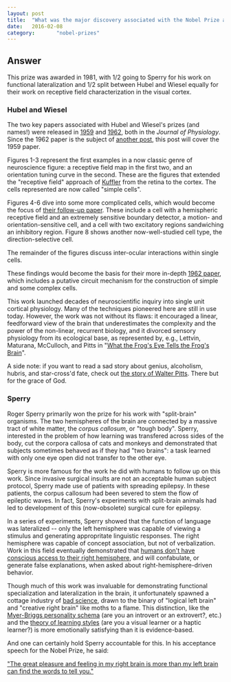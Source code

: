 ```yaml
---
layout: post
title:  "What was the major discovery associated with the Nobel Prize awarded to Hubel, Wiesel, and Sperry?"
date:   2016-02-08
category:       "nobel-prizes"
---
```


## Answer

This prize was awarded in 1981, with 1/2 going to Sperry
for his work on functional lateralization
and 1/2 split between Hubel and Wiesel equally
for their work on receptive field characterization
in the visual cortex.

### Hubel and Wiesel

The two key papers associated with Hubel and Wiesel's prizes (and names!)
were released in
[1959](http://www.ncbi.nlm.nih.gov/pubmed/14403679)
and
[1962](http://www.ncbi.nlm.nih.gov/pmc/articles/PMC1359523/),
both in the *Journal of Physiology*.
Since the 1962 paper is the subject of
[another post]({{site.baseurl}}/02),
this post will cover the 1959 paper.

Figures 1-3 represent the first examples in a now classic genre of neuroscience figure:
a receptive field map in the first two, and an orientation tuning curve in the second.
These are the figures that extended the "receptive field" approach of
[Kuffler](http://jn.physiology.org/content/16/1/37)
from the retina to the cortex.
The cells represented are now called "simple cells".

Figures 4-6 dive into some more complicated cells, which would become the focus of
[their follow-up paper]({{site.baseurl}}/02).
These include a cell with a hemispheric receptive field and an extremely sensitive boundary detector,
a motion- and orientation-sensitive cell,
and a cell with two excitatory regions sandwiching an inhibitory region.
Figure 8 shows another now-well-studied cell type,
the direction-selective cell.

The remainder of the figures discuss inter-ocular interactions within single cells.

These findings would become the basis for their more in-depth
[1962 paper]({{site.baseurl}}/02),
which includes a putative circuit mechanism for the construction of simple and some complex cells.

This work launched decades of neuroscientific inquiry into single unit cortical physiology.
Many of the techniques pioneered here are still in use today.
However, the work was not without its flaws:
it encouraged a linear, feedforward view of the brain that underestimates
the complexity and the power of the non-linear, recurrent biology,
and it divorced sensory physiology from its ecological base,
as represented by, e.g., Lettvin, Maturana, McCulloch, and Pitts in
"[What the Frog's Eye Tells the Frog's Brain](http://neuromajor.ucr.edu/courses/WhatTheFrogsEyeTellsTheFrogsBrain.pdf)".

A side note: if you want to read a sad story about genius, alcoholism, hubris, and star-cross'd fate, check out
[the story of Walter Pitts](http://nautil.us/issue/21/information/the-man-who-tried-to-redeem-the-world-with-logic).
There but for the grace of God.

### Sperry

Roger Sperry primarily won the prize for his work with "split-brain" organisms.
The two hemispheres of the brain are connected by a massive tract of white matter,
the *corpus callosum*, or "tough body".
Sperry, interested in the problem of how learning was transfered across sides of the body,
cut the corpora callosa of cats and monkeys and demonstrated that subjects
sometimes behaved as if they had "two brains":
a task learned with only one eye open did not transfer to the other eye.

Sperry is more famous for the work he did with humans to follow up on this work.
Since invasive surgical insults are not an acceptable human subject protocol,
Sperry made use of patients with spreading epilepsy.
In these patients, the corpus callosum had been severed
to stem the flow of epileptic waves.
In fact, Sperry's experiments with split-brain animals had led to development of this
(now-obsolete) surgical cure for epilepsy.

In a series of experiments, Sperry showed that the function of language
was lateralized -- only the left hemisphere was capable of viewing a stimulus
and generating appropritate linguistic responses.
The right hemisphere was capable of concept association, but not of verbalization.
Work in this field eventually demonstrated that
[humans don't have conscious access to their right hemisphere](http://thebrain.mcgill.ca/flash/capsules/experience_bleu06.html),
and will confabulate, or generate false explanations, when asked about right-hemisphere-driven behavior.

Though much of this work was invaluable for demonstrating functional specialization and lateralization in the brain,
it unfortunately spawned a cottage industry of
[bad science](http://www.scaruffi.com/politics/pink.html),
drawn to the binary of "logical left brain" and "creative right brain" like moths to a flame.
This distinction, like the
[Myer-Briggs personality schema](https://www.quora.com/To-what-extent-is-the-Myer-Briggs-Type-Indicator-bullshit)
(are you an introvert or an extrovert?, etc.) and the
[theory of learning styles](http://www.skeptic.com/insight/the-myth-of-learning-styles/)
(are you a visual learner or a haptic learner?)
is more emotionally satisfying than it is evidence-based.

And one can certainly hold Sperry accountable for this.
In his acceptance speech for the Nobel Prize, he said:

["The great pleasure and feeling in my right brain is more than my left brain can find the words to tell you."](http://www.nobelprize.org/educational/medicine/split-brain/background.html)
